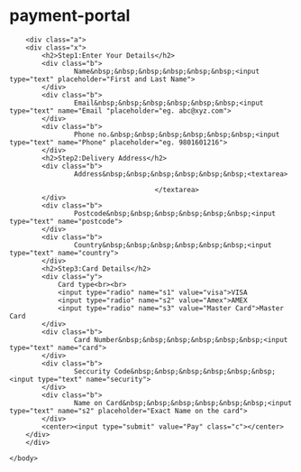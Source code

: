 # payment-portal
<html>
	<head>
		<style>
			.a{
				margin: auto;
				height: 700px;
				width:  450px;
				background-color:#CBE36D;
				border-radius: 5px;
			}
			.x{
				margin: auto;
				height: 660px;
				width: 400px;
				background-color:#CBE36D;
			}
			.b{
				background-color: #D2E87B;
				margin: 4px;
				padding: 4px;
				border-radius: 2px;
			}
			.c{
				background-color: #7AE61C;
				height: 50px;
				width: 75px;
				margin-top: 4px;
			}
			.y{
				background-color: #D2E87B;
				height:60px;
				margin: 4px;
				padding: 4px;
				border-radius: 2px;
			}
		</style>
	</head>
	<body>
		
		<div class="a">
		<div class="x">
			<h2>Step1:Enter Your Details</h2>
			<div class="b">
					Name&nbsp;&nbsp;&nbsp;&nbsp;&nbsp;&nbsp;<input type="text" placeholder="First and Last Name">
			</div>
			<div class="b">
					Email&nbsp;&nbsp;&nbsp;&nbsp;&nbsp;&nbsp;<input type="text" name="Email "placeholder="eg. abc@xyz.com">
			</div>
			<div class="b">
					Phone no.&nbsp;&nbsp;&nbsp;&nbsp;&nbsp;&nbsp;<input type="text" name="Phone" placeholder="eg. 9801601216">
			</div>
			<h2>Step2:Delivery Address</h2>
			<div class="b">
					Address&nbsp;&nbsp;&nbsp;&nbsp;&nbsp;&nbsp;<textarea>      

										</textarea>
			</div>
			<div class="b">
					Postcode&nbsp;&nbsp;&nbsp;&nbsp;&nbsp;&nbsp;<input type="text" name="postcode">
			</div>
			<div class="b">
					Country&nbsp;&nbsp;&nbsp;&nbsp;&nbsp;&nbsp;<input type="text" name="country">
			</div>
			<h2>Step3:Card Details</h2>
			<div class="y">
				Card type<br><br>
				<input type="radio" name="s1" value="visa">VISA
				<input type="radio" name="s2" value="Amex">AMEX
				<input type="radio" name="s3" value="Master Card">Master Card
			</div>
			<div class="b">
					Card Number&nbsp;&nbsp;&nbsp;&nbsp;&nbsp;&nbsp;<input type="text" name="card">
			</div>
			<div class="b">
					Seccurity Code&nbsp;&nbsp;&nbsp;&nbsp;&nbsp;&nbsp;<input type="text" name="security">
			</div>
			<div class="b">
					Name on Card&nbsp;&nbsp;&nbsp;&nbsp;&nbsp;&nbsp;<input type="text" name="s2" placeholder="Exact Name on the card">
			</div>
			<center><input type="submit" value="Pay" class="c"></center>
		</div>
		</div>
		
	</body>
</html>
